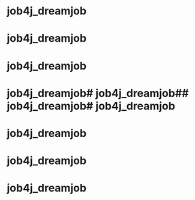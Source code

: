 # job4j_dreamjob
# job4j_dreamjob
# job4j_dreamjob
# job4j_dreamjob# job4j_dreamjob## job4j_dreamjob# job4j_dreamjob
# job4j_dreamjob
# job4j_dreamjob
# job4j_dreamjob